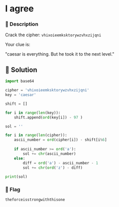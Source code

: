# I agree
### 📄 Description
Crack the cipher: `vhixoieemksktorywzvhxzijqni`

Your clue is:

"caesar is everything. But he took it to the next level."

## 🔑 Solution
```python
import base64

cipher = 'vhixoieemksktorywzvhxzijqni'
key = 'caesar'

shift = []

for i in range(len(key)):
    shift.append(ord(key[i]) - 97 )

sol = ''

for i in range(len(cipher)):
    ascii_number = ord(cipher[i]) - shift[i%6]
    
    if ascii_number >= ord('a'):
        sol += chr(ascii_number)
    else:
        diff = ord('a') - ascii_number - 1
        sol += chr(ord('z') - diff)
        
print(sol)
```

### 🚩 Flag
```plain
theforceisstrongwiththisone
```